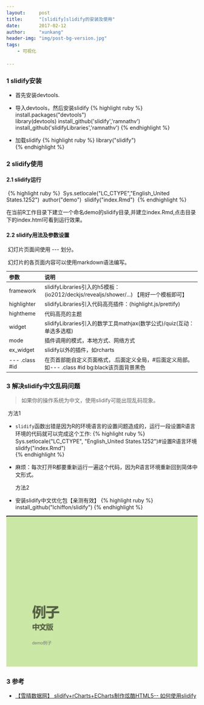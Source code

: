 ```yaml
---
layout:     post
title:      "[slidify]slidify的安装及使用"
date:       2017-02-12
author:     "xunkang"
header-img: "img/post-bg-version.jpg"
tags:
    - 可视化

---
```


### 1 slidify安装

+ 首先安装devtools.

+ 导入devtools，然后安装slidify
  {% highlight ruby %}
  install.packages("devtools")	
  library(devtools)	
  install_github('slidify','ramnathv')	
  install_github('slidifyLibraries','ramnathv')
  {% endhighlight %}

+ 加载slidify
  {% highlight ruby %}
  library("slidify")	
  {% endhighlight %}

### 2 slidify使用

#### 2.1 slidify运行
​	{% highlight ruby %}
​	Sys.setlocale("LC_CTYPE","English_United States.1252")
​	author("demo") 
​	slidify("index.Rmd")
​	{% endhighlight %}

​	在当前R工作目录下建立一个命名demo的slidify目录,并建立index.Rmd,点击目录下的index.html可看到运行效果。

#### 2.2 slidify用法及参数设置

​	幻灯片页面间使用 --- 划分。

​	幻灯片的各页面内容可以使用markdown语法编写。


| 参数             | 说明                                       |
| :------------- | :--------------------------------------- |
| framework      | slidifyLibraries引入的h5模板：(io2012/deckjs/revealjs/shower/...)  【用好一个模板即可】 |
| highlighter    | slidifyLibraries引入代码高亮插件：(highlight.js/prettify) |
| hightheme      | 代码高亮的主题                                  |
| widget         | slidifyLibraries引入的数学工具mathjax(数学公式)/quiz(互动：单选多选框) |
| mode           | 插件调用的模式，本地方式、网络方式                        |
| ex_widget      | slidify以外的插件，如rcharts                    |
| --- .class #id | 在页首部能自定义页面格式，.后面定义全局，#后面定义局部。如--- .class #id bg:black该页面背景黑色 |

### 3 解决slidify中文乱码问题

> 如果你的操作系统为中文，使用slidify可能出现乱码现象。

​	方法1

+ `slidify`函数出错是因为R的环境语言的设置问题造成的，运行一段设置R语言环境的代码就可以完成这个工作:
  {% highlight ruby %}
  Sys.setlocale("LC_CTYPE", "English_United States.1252")#设置R语言环境<br/>
  slidify("index.Rmd")  
  {% endhighlight %}

+ 麻烦：每次打开R都要重新运行一遍这个代码，因为R语言环境重新回到简体中文形式。

  ​方法2

+ 安装slidify中文优化包【亲测有效】
  {% highlight ruby %}
  install_github("lchiffon/slidify")
  {% endhighlight %}

![rtools](/img/demo.png)

### 3 参考

+ [【雪晴数据网】 slidify+rCharts+ECharts制作炫酷HTML5-- 如何使用slidify](http://www.xueqing.tv/lesson/142)




















